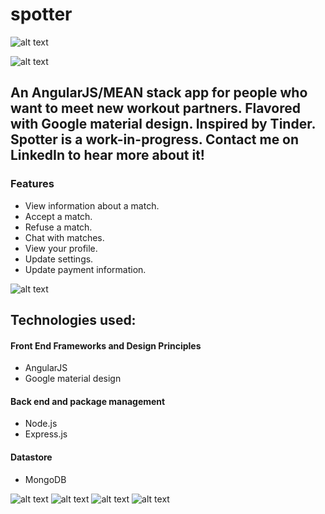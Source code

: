 # spotter

![alt text](http://i.imgur.com/qBqxj1H.png "spotter")

![alt text](http://i.imgur.com/Iwzhvlu.png "queue example")

## An AngularJS/MEAN stack app for people who want to meet new workout partners. Flavored with Google material design. Inspired by Tinder. Spotter is a work-in-progress. Contact me on LinkedIn to hear more about it!

### Features
* View information about a match.
* Accept a match.
* Refuse a match.
* Chat with matches.
* View your profile.
* Update settings.
* Update payment information.

![alt text](http://i.imgur.com/ieQrKwl.png "view your spotters")

## Technologies used:

#### Front End Frameworks and Design Principles
* AngularJS
* Google material design

#### Back end and package management
* Node.js
* Express.js

#### Datastore
* MongoDB

![alt text](http://i.imgur.com/WnogCxY.png "view your profile")
![alt text](http://i.imgur.com/mhtc4Va.png "edit your profile")
![alt text](http://i.imgur.com/GXVVvUg.png "view additional details")
![alt text](http://i.imgur.com/mLfmzEr.png "hamburger style speed dial menu")
